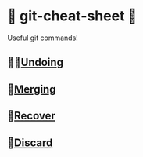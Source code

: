 # :steam_locomotive: git-cheat-sheet :steam_locomotive:
Useful git commands!

## :man_facepalming:[Undoing](undoing/index.md)
## :couple_with_heart:[Merging](merging/index.md)
## :pray:[Recover](recover/index.md)
## :poop:[Discard](discard/index.md)